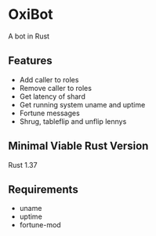 # OxiBot

A bot in Rust

## Features
 - Add caller to roles
 - Remove caller to roles
 - Get latency of shard
 - Get running system uname and uptime
 - Fortune messages
 - Shrug, tableflip and unflip lennys

## Minimal Viable Rust Version
Rust 1.37

## Requirements
 - uname
 - uptime
 - fortune-mod
